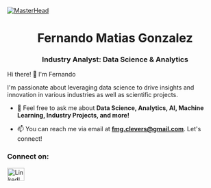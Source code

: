 [![MasterHead](https://www.american.edu/spa/data-science/images/datascience-hero.jpg)](https://rishavchanda.io)
<h1 align="center">Fernando Matias Gonzalez</h1>
<h3 align="center">Industry Analyst: Data Science & Analytics</h3>

Hi there! 👋 I'm Fernando
</p>
I'm passionate about leveraging data science to drive insights and innovation in various industries as well as scientific projects.

- 💬 Feel free to ask me about **Data Science, Analytics, AI, Machine Learning, Industry Projects, and more!**
  
- 📫 You can reach me via email at **fmg.clevers@gmail.com**. Let's connect!

<h3 align="left"> Connect on:</h3>
<p align="left">
<a href="https://linkedin.com/in/fernando-matias-gonzalez" target="_blank"><img align="center" src="https://raw.githubusercontent.com/rahuldkjain/github-profile-readme-generator/master/src/images/icons/Social/linked-in-alt.svg" alt="LinkedIn" height="30" width="40" /></a>
</p>

